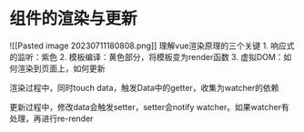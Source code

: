 # 组件的渲染与更新
![[Pasted image 20230711180808.png]] 
理解vue渲染原理的三个关键
	1. 响应式的监听：紫色
	2. 模板编译：黄色部分，将模板变为render函数
	3. 虚拟DOM：如何渲染到页面上，如何更新

渲染过程中，同时touch data，触发Data中的getter，收集为watcher的依赖

更新过程中，修改data会触发setter，setter会notify watcher。如果watcher有处理，再进行re-render